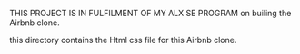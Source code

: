 THIS PROJECT IS IN FULFILMENT OF MY ALX SE PROGRAM on builing the Airbnb clone.

this directory contains the Html css file for this Airbnb clone.
